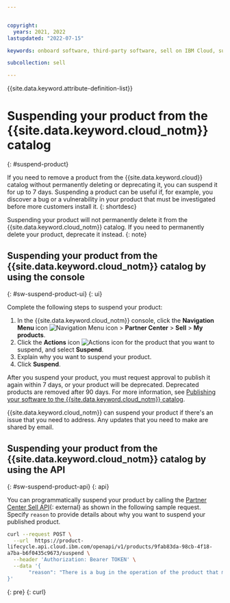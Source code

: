 ```yaml
---


copyright:
  years: 2021, 2022
lastupdated: "2022-07-15"

keywords: onboard software, third-party software, sell on IBM Cloud, suspend, partner center, catalog

subcollection: sell

---
```


{{site.data.keyword.attribute-definition-list}}

# Suspending your product from the {{site.data.keyword.cloud_notm}} catalog
{: #suspend-product}

If you need to remove a product from the {{site.data.keyword.cloud}} catalog without permanently deleting or deprecating it, you can suspend it for up to 7 days. Suspending a product can be useful if, for example, you discover a bug or a vulnerability in your product that must be investigated before more customers install it.
{: shortdesc}

Suspending your product will not permanently delete it from the {{site.data.keyword.cloud_notm}} catalog. If you need to permanently delete your product, deprecate it instead.
{: note}

## Suspending your product from the {{site.data.keyword.cloud_notm}} catalog by using the console
{: #sw-suspend-product-ui}
{: ui}

Complete the following steps to suspend your product:

1. In the {{site.data.keyword.cloud_notm}} console, click the **Navigation Menu** icon ![Navigation Menu icon](../icons/icon_hamburger.svg "Menu") > **Partner Center** > **Sell** > **My products**.
1. Click the **Actions** icon ![Actions icon](../icons/actions-icon-vertical.svg "Actions") for the product that you want to suspend, and select **Suspend**.
1. Explain why you want to suspend your product.
1. Click **Suspend**.

After you suspend your product, you must request approval to publish it again within 7 days, or your product will be deprecated. Deprecated products are removed after 90 days. For more information, see [Publishing your software to the {{site.data.keyword.cloud_notm}} catalog](/docs/sell?topic=sell-sw-publish).

{{site.data.keyword.cloud_notm}} can suspend your product if there's an issue that you need to address. Any updates that you need to make are shared by email.

## Suspending your product from the {{site.data.keyword.cloud_notm}} catalog by using the API
{: #sw-suspend-product-api}
{: api}

You can programmatically suspend your product by calling the [Partner Center Sell API](/apidocs/partner-center-sell#suspend-product){: external} as shown in the following sample request. Specify `reason` to provide details about why you want to suspend your published product.

```bash
curl --request POST \
  --url  https://product-
lifecycle.api.cloud.ibm.com/openapi/v1/products/9fab83da-98cb-4f18-
a7ba-b6f0435c9673/suspend \
  --header 'Authorization: Bearer TOKEN' \
  --data '{
       "reason": "There is a bug in the operation of the product that must be fixed. To fix the error, I want to suspend my product."
}'
```
{: pre}
{: curl}
